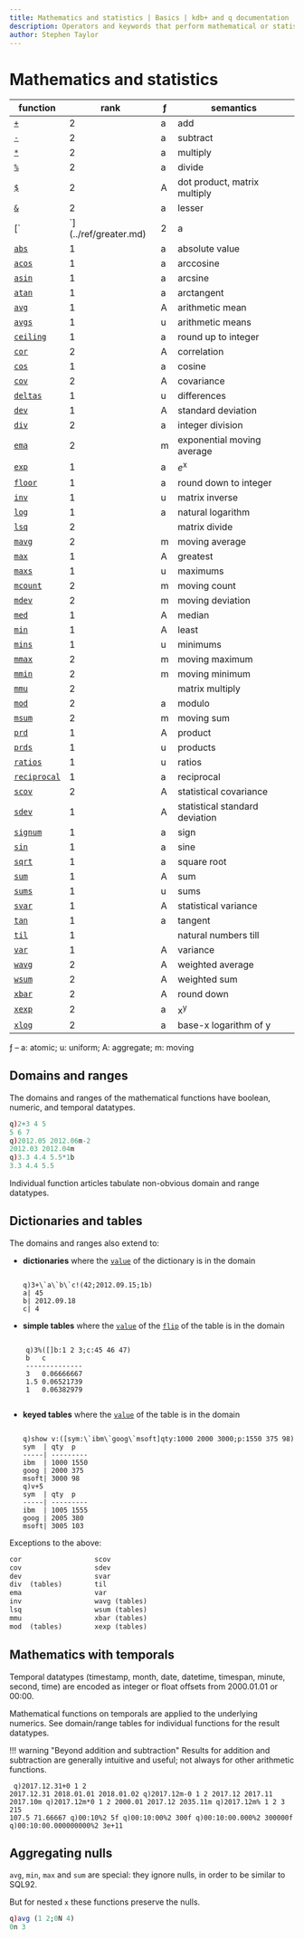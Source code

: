 ```yaml
---
title: Mathematics and statistics | Basics | kdb+ and q documentation
description: Operators and keywords that perform mathematical or statistical operations
author: Stephen Taylor
---
```

# Mathematics and statistics




function                            | rank | ƒ | semantics
------------------------------------|------|---|--------------------------
[`+`](../ref/add.md)                | 2    | a | add
[`-`](../ref/subtract.md)           | 2    | a | subtract
[`*`](../ref/multiply.md)           | 2    | a | multiply
[`%`](../ref/divide.md)             | 2    | a | divide
[`$`](../ref/mmu.md)                | 2    | A | dot product, matrix multiply
[`&`](../ref/lesser.md)             | 2    | a | lesser
[`|`](../ref/greater.md)            | 2    | a | greater
[`abs`](../ref/abs.md)              | 1    | a | absolute value
[`acos`](../ref/cos.md)             | 1    | a | arccosine
[`asin`](../ref/sin.md)             | 1    | a | arcsine
[`atan`](../ref/tan.md)             | 1    | a | arctangent
[`avg`](../ref/avg.md#avg)          | 1    | A | arithmetic mean
[`avgs`](../ref/avg.md#avgs)        | 1    | u | arithmetic means
[`ceiling`](../ref/ceiling.md)      | 1    | a | round up to integer
[`cor`](../ref/cor.md)              | 2    | A | correlation
[`cos`](../ref/cos.md)              | 1    | a | cosine
[`cov`](../ref/cov.md)              | 2    | A | covariance
[`deltas`](../ref/deltas.md)        | 1    | u | differences
[`dev`](../ref/dev.md#dev)          | 1    | A | standard deviation
[`div`](../ref/div.md)              | 2    | a | integer division
[`ema`](../ref/ema.md)              | 2    | m | exponential moving average
[`exp`](../ref/exp.md#exp)          | 1    | a | _e_<sup>x</sup>
[`floor`](../ref/floor.md)          | 1    | a | round down to integer
[`inv`](../ref/inv.md)              | 1    | u | matrix inverse
[`log`](../ref/log.md#log)          | 1    | a | natural logarithm
[`lsq`](../ref/lsq.md)              | 2    |   | matrix divide
[`mavg`](../ref/avg.md#mavg)        | 2    | m | moving average
[`max`](../ref/max.md#max)          | 1    | A | greatest
[`maxs`](../ref/max.md#maxs)        | 1    | u | maximums
[`mcount`](../ref/count.md#mcount)  | 2    | m | moving count
[`mdev`](../ref/dev.md#mdev)        | 2    | m | moving deviation
[`med`](../ref/med.md)              | 1    | A | median
[`min`](../ref/min.md#min)          | 1    | A | least
[`mins`](../ref/min.md#mins)        | 1    | u | minimums
[`mmax`](../ref/max.md#mmax)        | 2    | m | moving maximum
[`mmin`](../ref/min.md#mmin)        | 2    | m | moving minimum
[`mmu`](../ref/mmu.md)              | 2    |   | matrix multiply
[`mod`](../ref/mod.md)              | 2    | a | modulo
[`msum`](../ref/sum.md#msum)        | 2    | m | moving sum
[`prd`](../ref/prd.md)              | 1    | A | product
[`prds`](../ref/prd.md#prds)        | 1    | u | products
[`ratios`](../ref/ratios.md)        | 1    | u | ratios
[`reciprocal`](../ref/reciprocal.md)| 1    | a | reciprocal
[`scov`](../ref/cov.md#scov)        | 2    | A | statistical covariance
[`sdev`](../ref/dev.md#sdev)        | 1    | A | statistical standard deviation
[`signum`](../ref/signum.md)        | 1    | a | sign
[`sin`](../ref/sin.md)              | 1    | a | sine
[`sqrt`](../ref/sqrt.md)            | 1    | a | square root
[`sum`](../ref/sum.md)              | 1    | A | sum
[`sums`](../ref/sum.md#sums)        | 1    | u | sums
[`svar`](../ref/var.md#svar)        | 1    | A | statistical variance
[`tan`](../ref/tan.md)              | 1    | a | tangent
[`til`](../ref/til.md)              | 1    |   | natural numbers till
[`var`](../ref/var.md#var)          | 1    | A | variance
[`wavg`](../ref/avg.md#wavg)        | 2    | A | weighted average
[`wsum`](../ref/sum.md#wsum)        | 2    | A | weighted sum
[`xbar`](../ref/xbar.md)            | 2    | A | round down
[`xexp`](../ref/exp.md#xexp)        | 2    | a | x<sup>y</sup>
[`xlog`](../ref/log.md#xlog)        | 2    | a | base-x logarithm of y


ƒ – a: atomic; u: uniform; A: aggregate; m: moving


## Domains and ranges

The domains and ranges of the mathematical functions have boolean, numeric, and temporal datatypes.
```q
q)2+3 4 5
5 6 7
q)2012.05 2012.06m-2
2012.03 2012.04m
q)3.3 4.4 5.5*1b
3.3 4.4 5.5
```

Individual function articles tabulate non-obvious domain and range datatypes.


## Dictionaries and tables

The domains and ranges also extend to:

-   **dictionaries** where the [`value`](../ref/value.md) of the dictionary is in the domain
    <pre><code class="language-q">
    q)3+\`a\`b\`c!(42;2012.09.15;1b)
    a| 45
    b| 2012.09.18
    c| 4
    </code></pre>
-   **simple tables** where the [`value`](../ref/value.md) of the [`flip`](../ref/flip.md) of the table is in the domain
<pre><code class="language-q">
    q)3%([]b:1 2 3;c:45 46 47)
    b   c
    --------------
    3   0.06666667
    1.5 0.06521739
    1   0.06382979
    </code></pre>
-   **keyed tables** where the [`value`](../ref/value.md) of the table is in the domain
    <pre><code class="language-q">
    q)show v:([sym:\`ibm\`goog\`msoft]qty:1000 2000 3000;p:1550 375 98)
    sym  | qty  p
    -----| ---------
    ibm  | 1000 1550
    goog | 2000 375
    msoft| 3000 98
    q)v+5
    sym  | qty  p
    -----| ---------
    ibm  | 1005 1555
    goog | 2005 380
    msoft| 3005 103
    </code></pre>

Exceptions to the above:
```txt
cor                  scov
cov                  sdev
dev                  svar
div  (tables)        til
ema                  var
inv                  wavg (tables)
lsq                  wsum (tables)
mmu                  xbar (tables)
mod  (tables)        xexp (tables)
```


## Mathematics with temporals

Temporal datatypes (timestamp, month, date, datetime, timespan, minute, second, time) are encoded as integer or float offsets from 2000.01.01 or 00:00.

Mathematical functions on temporals are applied to the underlying numerics. See domain/range tables for individual functions for the result datatypes.

!!! warning "Beyond addition and subtraction"
    Results for addition and subtraction are generally intuitive and useful; not always for other arithmetic functions.
    <pre><code class="language-q">
    q)2017.12.31+0 1 2
    2017.12.31 2018.01.01 2018.01.02
    q)2017.12m-0 1 2
    2017.12 2017.11 2017.10m
    q)2017.12m*0 1 2
    2000.01 2017.12 2035.11m
    q)2017.12m% 1 2 3
    215 107.5 71.66667
    q)00:10%2
    5f
    q)00:10:00%2
    300f
    q)00:10:00.000%2
    300000f
    q)00:10:00.000000000%2
    3e+11
    </code></pre>


## Aggregating nulls

`avg`, `min`, `max` and `sum` are special: they ignore nulls, in order to be similar to SQL92.
<!-- FIXME
    test for mins and maxs
    note on individual pages
-->
But for nested `x` these functions preserve the nulls.

```q
q)avg (1 2;0N 4)
0n 3
```

